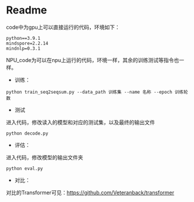 # Readme

code中为gpu上可以直接运行的代码，环境如下：

```
python==3.9.1
mindspore=2.2.14
mindnlp=0.3.1
```

NPU_code为可以在npu上运行的代码，环境一样，其余的训练测试等指令也一样。

- 训练：

```
python train_seq2seqsum.py --data_path 训练集 --name 名称 --epoch 训练轮数
```

- 测试

进入代码，修改读入的模型和对应的测试集，以及最终的输出文件

```
python decode.py 
```

- 评估：

进入代码，修改模型的输出文件夹

```
python eval.py
```

- 对比：

对比的Transformer可见：https://github.com/Veteranback/transformer
